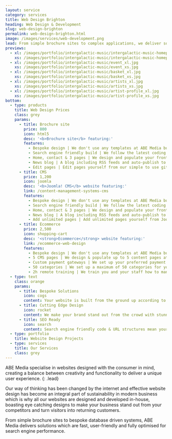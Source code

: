 ```yaml
---
layout: service
category: services
title: Web Design Brighton
heading: Web Design & Development
slug: web-design-brighton
permalink: web-design-brighton.html
image: /images/services/web-development.png
lead: From simple brochure sites to complex applications, we deliver solutions which are fast, user-friendly and fully optimised for search engine performance.
previews:
  - xl: /images/portfolio/intergalactic-music/intergalactic-music-homepage_xl.jpg
    xs: /images/portfolio/intergalactic-music/intergalactic-music-homepage_xs.jpg
  - xl: /images/portfolio/intergalactic-music/event_xl.jpg
    xs: /images/portfolio/intergalactic-music/event_xs.jpg
  - xl: /images/portfolio/intergalactic-music/basket_xl.jpg
    xs: /images/portfolio/intergalactic-music/basket_xs.jpg
  - xl: /images/portfolio/intergalactic-music/artists_xl.jpg
    xs: /images/portfolio/intergalactic-music/artists_xs.jpg
  - xl: /images/portfolio/intergalactic-music/artist-profile_xl.jpg
    xs: /images/portfolio/intergalactic-music/artist-profile_xs.jpg
bottom:
  - type: products
    title: Web Design Prices
    class: grey
    params:
      - title: Brochure site
        price: 800
        icon: html5
        desc: '<b>Brochure site</b> featuring:'
        features:
          - Bespoke design | We don't use any templates at ABE Media but create the design from scratch according to your specifications.
          - Search engine friendly build | We follow the latest coding standards, implement search engine friendly URLs and create an XML sitemap which is submitted to Google.
          - Home, contact & 3 pages | We design and populate your front page, contact page and 3 extra pages.
          - News blog | A blog including RSS feeds and auto-publish to social platforms such as Facebook & Twitter.
          - Edit pages | Edit pages yourself from our simple to use gitCMS application.
      - title: CMS
        price: 1,200
        icon: joomla
        desc: '<b>Joomla! CMS</b> website featuring:'
        link: /content-management-systems-cms
        features:
          - Bespoke design | We don't use any templates at ABE Media but create the design from scratch according to your specifications.
          - Search engine friendly build | We follow the latest coding standards, implement search engine friendly URLs and create an XML sitemap which is submitted to Google.
          - Home, contact & 3 pages | We design and populate your front page, contact page and 3 extra pages.
          - News blog | A blog including RSS feeds and auto-publish to social platforms such as Facebook & Twitter.
          - Add unlimited pages | Add unlimited pages yourself from Joomla's easy to use admin interface.
      - title: Ecommerce
        price: 2,500
        icon: shopping-cart
        desc: '<strong>Ecommerce</strong> website featuring:'
        link: /ecommerce-web-design
        features:
          - Bespoke design | We don't use any templates at ABE Media but create the design from scratch according to your specifications.
          - 5 CMS pages | We design & populate up to 5 content pages at no charge.
          - Custom payment gateways | We set up your preferred payment gateways for your eg. PayPal, Google Wallet, SagePay etc.
          - 50 categories | We set up a maximum of 50 categories for you.
          - 2h remote training | We train you and your staff how to manage orders, add or edit products, manage client accounts etc.
  - type: text
    class: orange
    params:
      - title: Bespoke Solutions
        icon: cogs
        content: Your website is built from the ground up according to your exact technical specifications, keeping you informed & involved throughout the process.
      - title: Cutting Edge Design
        icon: rocket
        content: We make your brand stand out from the crowd with stunning, unique designs tailored to your business and target audience.
      - title: SEO Ready
        icon: search
        content: Search engine friendly code & URL structures mean your website already comes optimised for maximum search engine performance.
  - type: portfolio
    title: Website Design Projects
  - type: services
    title: Our Services
    class: grey
---
```


ABE Media specialise in websites designed with the consumer in mind, creating a balance between creativity and functionality to deliver a unique user experience.
{: .lead}

Our way of thinking has been changed by the internet and effective website design has become an integral part of sustainability in modern business which is why all our websites are designed and developed in-house, boasting eye catching designs to make your business stand out from your competitors and turn visitors into returning customers.

From simple brochure sites to bespoke database driven systems, ABE Media delivers solutions which are fast, user-friendly and fully optimised for search engine performance.
